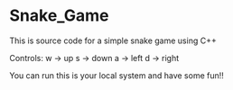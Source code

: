 # Snake_Game
This is source code for a simple snake game using C++


Controls:
 w -> up
 s -> down
 a -> left
 d -> right

You can run this is your local system and have some fun!!

